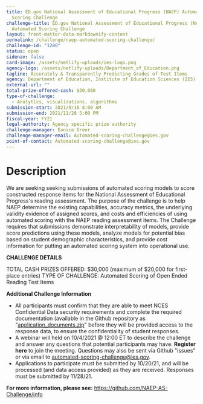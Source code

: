 ```yaml
---
title: ED.gov National Assessment of Educational Progress (NAEP) Automated
  Scoring Challenge
challenge-title: ED.gov National Assessment of Educational Progress (NAEP)
  Automated Scoring Challenge
layout: front-matter-data-markdownify-content
permalink: /challenge/naep-automated-scoring-challenge/
challenge-id: "1280"
status: open
sidenav: false
card-image: /assets/netlify-uploads/ies-logo.png
agency-logo: /assets/netlify-uploads/Department_of_Education.png
tagline: Accurately & Transparently Predicting Grades of Test Items
agency: Department of Education, Institute of Education Sciences (IES)
external-url: ""
total-prize-offered-cash: $30,000
type-of-challenge:
  - Analytics, visualizations, algorithms
submission-start: 2021/9/16 8:00 AM
submission-end: 2021/11/28 5:00 PM
fiscal-year: FY21
legal-authority: Agency specific prize authority
challenge-manager: Eunice Greer
challenge-manager-email: Automated-scoring-challenge@ies.gov
point-of-contact: Automated-scoring-challenge@ies.gov
---
```

# Description

We are seeking seeking submissions of automated scoring models to score constructed response items for the National Assessment of Educational Progress's reading assessment. The purpose of the challenge is to help NAEP determine the existing capabilities, accuracy metrics, the underlying validity evidence of assigned scores, and costs and efficiencies of using automated scoring with the NAEP reading assessment items. The Challenge requires that submissions demonstrate interpretability of models, provide score predictions using these models, analyze models for potential bias based on student demographic characteristics, and provide cost information for putting an automated scoring system into operational use.

**CHALLENGE DETAILS**

TOTAL CASH PRIZES OFFERED: $30,000 (maximum of $20,000 for first-place entries)
TYPE OF CHALLENGE: Automated Scoring of Open Ended Reading Test Items

**Additional Challenge Information**

* All participants must confirm that they are able to meet NCES Confidential Data security requirements and complete the required documentation (available in the Github repository as "[application_documents.zip](https://github.com/NAEP-AS-Challenge/info/blob/b0585dd8a4e553b8a0b7fb038ac9d7232854432e/application_documents.zip)" before they will be provided access to the response data, to ensure the confidentiality of student responses.
* A webinar will held on 10/4/2021 @ 12:00 ET to describe the challenge and answer any questions that potential participants may have. **Register here** to join the meeting. Questions may also be sent via Github "issues" or via email to [automated-scoring-challenge@ies.gov](mailto:automated-scoring-challenge@ies.gov).
* Applications to participate must be submitted by 10/20/21, and will be processed (and data access provided) as they are received. Responses must be submitted by 11/28/21. 

**For more information, please see:** <https://github.com/NAEP-AS-Challenge/info>